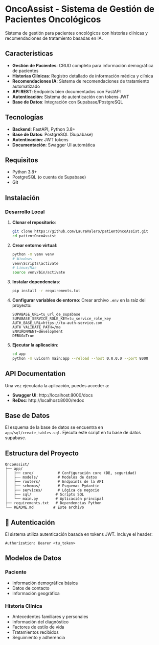 # OncoAssist - Sistema de Gestión de Pacientes Oncológicos

Sistema de gestión para pacientes oncológicos con historias clínicas y recomendaciones de tratamiento basadas en IA.

## Características

- **Gestión de Pacientes**: CRUD completo para información demográfica de pacientes
- **Historias Clínicas**: Registro detallado de información médica y clínica
- **Recomendaciones IA**: Sistema de recomendaciones de tratamiento automatizado
- **API REST**: Endpoints bien documentados con FastAPI
- **Autenticación**: Sistema de autenticación con tokens JWT
- **Base de Datos**: Integración con Supabase/PostgreSQL

## Tecnologías

- **Backend**: FastAPI, Python 3.8+
- **Base de Datos**: PostgreSQL (Supabase)
- **Autenticación**: JWT tokens
- **Documentación**: Swagger UI automática

## Requisitos

- Python 3.8+
- PostgreSQL (o cuenta de Supabase)
- Git

## Instalación

### Desarrollo Local

1. **Clonar el repositorio**:
   ```bash
   git clone https://github.com/LauraValero/patientOncoAssist.git
   cd patientOncoAssist
   ```

2. **Crear entorno virtual**:
   ```bash
   python -m venv venv
   # Windows
   venv\Scripts\activate
   # Linux/Mac
   source venv/bin/activate
   ```

3. **Instalar dependencias**:
   ```bash
   pip install -r requirements.txt
   ```

4. **Configurar variables de entorno**:
   Crear archivo `.env` en la raíz del proyecto:
   ```env
   SUPABASE_URL=tu_url_de_supabase
   SUPABASE_SERVICE_ROLE_KEY=tu_service_role_key
   AUTH_BASE_URL=https://tu-auth-service.com
   AUTH_VALIDATE_PATH=/me
   ENVIRONMENT=development
   DEBUG=True
   ```

5. **Ejecutar la aplicación**:
   ```bash
   cd app
   python -m uvicorn main:app --reload --host 0.0.0.0 --port 8000
   ```

## API Documentation

Una vez ejecutada la aplicación, puedes acceder a:
- **Swagger UI**: http://localhost:8000/docs
- **ReDoc**: http://localhost:8000/redoc

## Base de Datos

El esquema de la base de datos se encuentra en `app/sql/create_tables.sql`. Ejecuta este script en tu base de datos supabase.

## Estructura del Proyecto

```
OncoAssist/
├── app/
│   ├── core/           # Configuración core (DB, seguridad)
│   ├── models/         # Modelos de datos
│   ├── routers/        # Endpoints de la API
│   ├── schemas/        # Esquemas Pydantic
│   ├── services/       # Lógica de negocio
│   ├── sql/           # Scripts SQL
│   └── main.py        # Aplicación principal
├── requirements.txt   # Dependencias Python
└── README.md         # Este archivo
```

## 🔐 Autenticación

El sistema utiliza autenticación basada en tokens JWT. Incluye el header:
```
Authorization: Bearer <tu_token>
```

## Modelos de Datos

### Paciente
- Información demográfica básica
- Datos de contacto
- Información geográfica

### Historia Clínica
- Antecedentes familiares y personales
- Información del diagnóstico
- Factores de estilo de vida
- Tratamientos recibidos
- Seguimiento y adherencia
